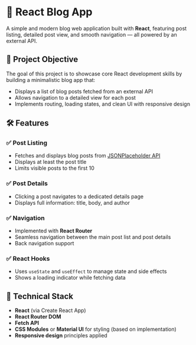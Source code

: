 # 📘 React Blog App

A simple and modern blog web application built with **React**, featuring post listing, detailed post view, and smooth navigation — all powered by an external API.

## 🎯 Project Objective

The goal of this project is to showcase core React development skills by building a minimalistic blog app that:

- Displays a list of blog posts fetched from an external API
- Allows navigation to a detailed view for each post
- Implements routing, loading states, and clean UI with responsive design

## 🛠️ Features

### ✅ Post Listing

- Fetches and displays blog posts from [JSONPlaceholder API](https://jsonplaceholder.typicode.com/)
- Displays at least the post title
- Limits visible posts to the first 10

### ✅ Post Details

- Clicking a post navigates to a dedicated details page
- Displays full information: title, body, and author

### ✅ Navigation

- Implemented with **React Router**
- Seamless navigation between the main post list and post details
- Back navigation support

### ✅ React Hooks

- Uses `useState` and `useEffect` to manage state and side effects
- Shows a loading indicator while fetching data

## 🧱 Technical Stack

- **React** (via Create React App)
- **React Router DOM**
- **Fetch API**
- **CSS Modules** or **Material UI**
  for styling (based on implementation)
- **Responsive design** principles applied
